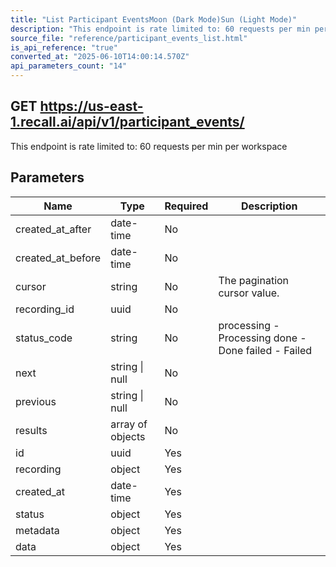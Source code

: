 ```yaml
---
title: "List Participant EventsMoon (Dark Mode)Sun (Light Mode)"
description: "This endpoint is rate limited to: 60 requests per min per workspace"
source_file: "reference/participant_events_list.html"
is_api_reference: "true"
converted_at: "2025-06-10T14:00:14.570Z"
api_parameters_count: "14"
---
```

## GET https://us-east-1.recall.ai/api/v1/participant_events/

This endpoint is rate limited to: 60 requests per min per workspace

## Parameters

| Name | Type | Required | Description |
| --- | --- | --- | --- |
| created_at_after | date-time | No |  |
| created_at_before | date-time | No |  |
| cursor | string | No | The pagination cursor value. |
| recording_id | uuid | No |  |
| status_code | string | No | processing - Processing done - Done failed - Failed |
| next | string \| null | No |  |
| previous | string \| null | No |  |
| results | array of objects | No |  |
| id | uuid | Yes |  |
| recording | object | Yes |  |
| created_at | date-time | Yes |  |
| status | object | Yes |  |
| metadata | object | Yes |  |
| data | object | Yes |  |
